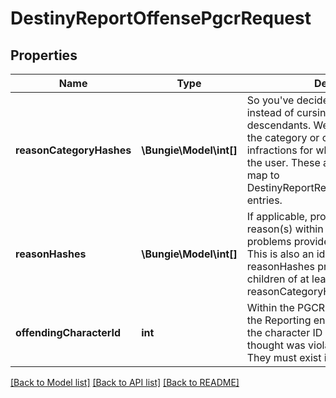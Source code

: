 # DestinyReportOffensePgcrRequest

## Properties
Name | Type | Description | Notes
------------ | ------------- | ------------- | -------------
**reasonCategoryHashes** | **\Bungie\Model\int[]** | So you&#39;ve decided to report someone instead of cursing them and their descendants. Well, okay then. This is the category or categorie(s) of infractions for which you are reporting the user. These are hash identifiers that map to DestinyReportReasonCategoryDefinition entries. | [optional] 
**reasonHashes** | **\Bungie\Model\int[]** | If applicable, provide a more specific reason(s) within the general category of problems provided by the reasonHash. This is also an identifier for a reason. All reasonHashes provided must be children of at least one the reasonCategoryHashes provided. | [optional] 
**offendingCharacterId** | **int** | Within the PGCR provided when calling the Reporting endpoint, this should be the character ID of the user that you thought was violating terms of use. They must exist in the PGCR provided. | [optional] 

[[Back to Model list]](../README.md#documentation-for-models) [[Back to API list]](../README.md#documentation-for-api-endpoints) [[Back to README]](../README.md)


